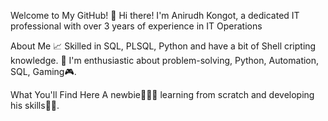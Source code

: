 Welcome to My GitHub!
👋 Hi there! I'm Anirudh Kongot, a dedicated IT professional  with over 3 years of experience in IT Operations

About Me
📈 Skilled in SQL, PLSQL, Python and have a bit of Shell cripting knowledge.
🧐 I'm enthusiastic about problem-solving, Python, Automation, SQL, Gaming🎮.

What You'll Find Here
 A newbie🙎🏻‍♂️ learning from scratch and developing his skills🥷🏻.
